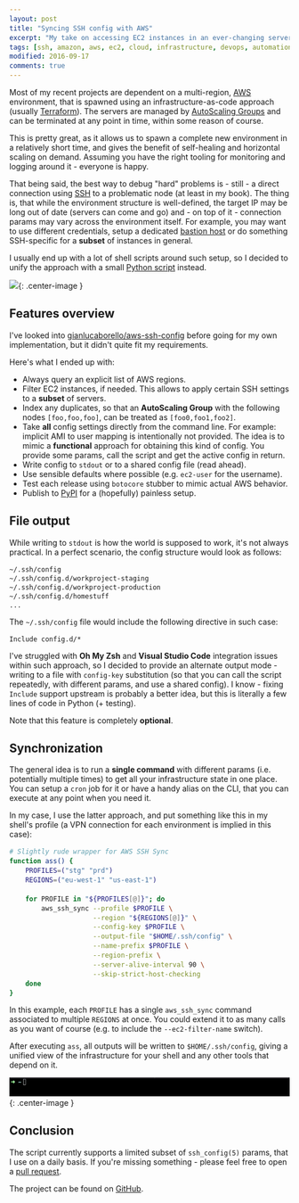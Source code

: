 ```yaml
---
layout: post
title: "Syncing SSH config with AWS"
excerpt: "My take on accessing EC2 instances in an ever-changing server environment."
tags: [ssh, amazon, aws, ec2, cloud, infrastructure, devops, automation]
modified: 2016-09-17
comments: true
---
```


Most of my recent projects are dependent on a multi-region, [AWS](https://aws.amazon.com/ec2/) environment, that is spawned using an infrastructure-as-code approach (usually [Terraform](https://www.terraform.io/)). The servers are managed by [AutoScaling Groups](https://docs.aws.amazon.com/autoscaling/ec2/userguide/AutoScalingGroup.html) and can be terminated at any point in time, within some reason of course. 

This is pretty great, as it allows us to spawn a complete new environment in a relatively short time, and gives the benefit of self-healing and horizontal scaling on demand. Assuming you have the right tooling for monitoring and logging around it - everyone is happy.

That being said, the best way to debug "hard" problems is - still - a direct connection using [SSH](https://www.freebsd.org/doc/handbook/openssh.html) to a problematic node (at least in my book). The thing is, that while the environment structure is well-defined, the target IP may be long out of date (servers can come and go) and - on top of it - connection params may vary across the environment itself. For example, you may want to use different credentials, setup a dedicated [bastion host](https://aws.amazon.com/quickstart/architecture/linux-bastion/) or do something SSH-specific for a **subset** of instances in general.

I usually end up with a lot of shell scripts around such setup, so I decided to unify the approach with a small [Python script](https://github.com/sbilinski/aws-ssh-sync) instead.

![](https://imgs.xkcd.com/comics/automation.png){: .center-image }

## Features overview

I've looked into [gianlucaborello/aws-ssh-config](https://github.com/gianlucaborello/aws-ssh-config) before going for my own implementation, but it didn't quite fit my requirements.

Here's what I ended up with:

* Always query an explicit list of AWS regions. 
* Filter EC2 instances, if needed. This allows to apply certain SSH settings to a **subset** of servers.
* Index any duplicates, so that an **AutoScaling Group** with the following nodes `[foo,foo,foo]`, can be treated as `[foo0,foo1,foo2]`.
* Take **all** config settings directly from the command line. For example: implicit AMI to user mapping is intentionally not provided. The idea is to mimic a **functional** approach for obtaining this kind of config. You provide some params, call the script and get the active config in return.
* Write config to `stdout` or to a shared config file (read ahead).
* Use sensible defaults where possible (e.g. `ec2-user` for the username).
* Test each release using `botocore` stubber to mimic actual AWS behavior. 
* Publish to [PyPI](https://pypi.org/project/aws-ssh-sync/) for a (hopefully) painless setup.

## File output

While writing to `stdout` is how the world is supposed to work, it's not always practical. In a perfect scenario, the config structure would look as follows:

```
~/.ssh/config
~/.ssh/config.d/workproject-staging
~/.ssh/config.d/workproject-production
~/.ssh/config.d/homestuff
...
```

The `~/.ssh/config` file would include the following directive in such case:
```
Include config.d/*
```

I've struggled with **Oh My Zsh** and **Visual Studio Code** integration issues within such approach, so I decided to provide an alternate output mode - writing to a file with `config-key` substitution (so that you can call the script repeatedly, with different params, and use a shared config). I know - fixing `Include` support upstream is probably a better idea, but this is literally a few lines of code in Python (+ testing).

Note that this feature is completely **optional**.

## Synchronization

The general idea is to run a **single command** with different params (i.e. potentially multiple times) to get all your infrastructure state in one place. You can setup a `cron` job for it or have a handy alias on the CLI, that you can execute at any point when you need it. 

In my case, I use the latter approach, and put something like this in my shell's profile (a VPN connection for each environment is implied in this case):

```bash
# Slightly rude wrapper for AWS SSH Sync
function ass() {
    PROFILES=("stg" "prd")
    REGIONS=("eu-west-1" "us-east-1")

    for PROFILE in "${PROFILES[@]}"; do
        aws_ssh_sync --profile $PROFILE \
                     --region "${REGIONS[@]}" \
                     --config-key $PROFILE \
                     --output-file "$HOME/.ssh/config" \
                     --name-prefix $PROFILE \
                     --region-prefix \
                     --server-alive-interval 90 \
                     --skip-strict-host-checking
    done
}
```

In this example, each `PROFILE` has a single `aws_ssh_sync` command associated to multiple `REGIONS` at once. You could extend it to as many calls as you want of course (e.g. to include the `--ec2-filter-name` switch). 

After executing `ass`, all outputs will be written to `$HOME/.ssh/config`, giving a unified view of the infrastructure for your shell and any other tools that depend on it.

![](/images/aws-ssh-sync.gif){: .center-image }

## Conclusion 

The script currently supports a limited subset of `ssh_config(5)` params, that I use on a daily basis. If you're missing something - please feel free to open a [pull request](https://github.com/sbilinski/aws-ssh-sync/blob/master/CONTRIBUTING.md). 

The project can be found on [GitHub](https://github.com/sbilinski/aws-ssh-sync).
